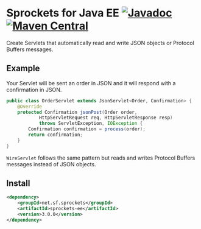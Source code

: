 Sprockets for Java EE [![Javadoc][javadoc-badge]][javadoc] [![Maven Central][maven-shield]][maven]
==================================================================================================

Create Servlets that automatically read and write JSON objects or Protocol Buffers messages.

Example
-------

Your Servlet will be sent an order in JSON and it will respond with a confirmation in JSON.

```java
public class OrderServlet extends JsonServlet<Order, Confirmation> {
    @Override
    protected Confirmation jsonPost(Order order,
            HttpServletRequest req, HttpServletResponse resp)
            throws ServletException, IOException {
        Confirmation confirmation = process(order);
        return confirmation;
    }
}
```

`WireServlet` follows the same pattern but reads and writes Protocol Buffers messages instead of JSON objects.

Install
-------

```xml
<dependency>
    <groupId>net.sf.sprockets</groupId>
    <artifactId>sprockets-ee</artifactId>
    <version>3.0.0</version>
</dependency>
```

[javadoc]: https://javadoc.io/doc/net.sf.sprockets/sprockets-ee/
[javadoc-badge]: https://javadoc.io/badge/net.sf.sprockets/sprockets-ee.svg
[maven]: https://search.maven.org/#search|ga|1|g%3Anet.sf.sprockets%20a%3Asprockets-ee
[maven-shield]: https://img.shields.io/maven-central/v/net.sf.sprockets/sprockets-ee.svg

